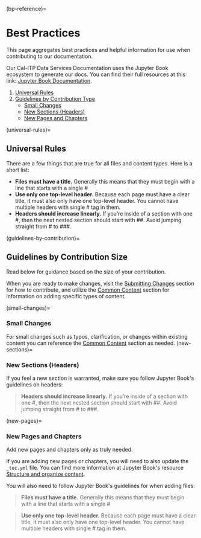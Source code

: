 (bp-reference)=
# Best Practices
This page aggregates best practices and helpful information for use when contributing to our documentation.

Our Cal-ITP Data Services Documentation uses the Jupyter Book ecosystem to generate our docs. You can find their full resources at this link: [Jupyter Book Documentation](https://jupyterbook.org/intro.html).
1. [Universal Rules](universal-rules)
2. [Guidelines by Contribution Type](guidelines-by-contribution)
    * [Small Changes](small-changes)
    * [New Sections (Headers)](new-sections)
    * [New Pages and Chapters](new-pages)

(universal-rules)=
## Universal Rules
There are a few things that are true for all files and content types. Here is a short list:
* **Files must have a title.** Generally this means that they must begin with a line that starts with a single #
* **Use only one top-level header.** Because each page must have a clear title, it must also only have one top-level header. You cannot have multiple headers with single # tag in them.
* **Headers should increase linearly.** If you’re inside of a section with one #, then the next nested section should start with ##. Avoid jumping straight from # to ###.

(guidelines-by-contribution)=
## Guidelines by Contribution Size
Read below for guidance based on the size of your contribution.

When you are ready to make changes, visit the [Submitting Changes](submitting-changes) section for how to contribute, and utilize the [Common Content](content-types) section for information on adding specific types of content.

(small-changes)=
### Small Changes
For small changes such as typos, clarification, or changes within existing content you can reference the [Common Content](content-types) section as needed.
(new-sections)=
### New Sections (Headers)
If you feel a new section is warranted, make sure you follow Jupyter Book's guidelines on headers:

> **Headers should increase linearly.** If you’re inside of a section with one #, then the next nested section should start with ##. Avoid jumping straight from # to ###.

(new-pages)=
### New Pages and Chapters
Add new pages and chapters only as truly needed.

If you are adding new pages or chapters, you will need to also update the `_toc.yml` file. You can find more information at Jupyter Book's resource [Structure and organize content](https://jupyterbook.org/basics/organize.html).

You will also need to follow Jupyter Book's guidelines for when adding files:
>**Files must have a title.** Generally this means that they must begin with a line that starts with a single #

>**Use only one top-level header.** Because each page must have a clear title, it must also only have one top-level header. You cannot have multiple headers with single # tag in them.
